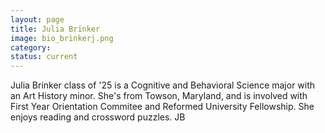 ```yaml
---
layout: page
title: Julia Brinker
image: bio_brinkerj.png
category:
status: current
---
```


Julia Brinker class of '25 is a Cognitive and Behavioral Science major with an Art History minor. She's from Towson, Maryland, and is involved with First Year Orientation Commitee and Reformed University Fellowship. She enjoys reading and crossword puzzles. 
JB

